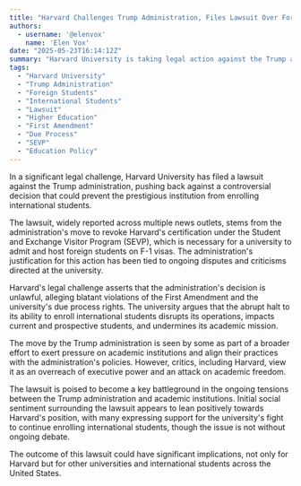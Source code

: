 ```yaml
---
title: "Harvard Challenges Trump Administration, Files Lawsuit Over Foreign Student Enrollment Ban"
authors:
  - username: '@elenvox'
    name: 'Elen Vox'
date: "2025-05-23T16:14:12Z"
summary: "Harvard University is taking legal action against the Trump administration, suing over a controversial decision that would block the Ivy League institution from enrolling foreign students. The university argues the move violates constitutional rights and due process."
tags:
  - "Harvard University"
  - "Trump Administration"
  - "Foreign Students"
  - "International Students"
  - "Lawsuit"
  - "Higher Education"
  - "First Amendment"
  - "Due Process"
  - "SEVP"
  - "Education Policy"
---
```


In a significant legal challenge, Harvard University has filed a lawsuit against the Trump administration, pushing back against a controversial decision that could prevent the prestigious institution from enrolling international students.

The lawsuit, widely reported across multiple news outlets, stems from the administration's move to revoke Harvard's certification under the Student and Exchange Visitor Program (SEVP), which is necessary for a university to admit and host foreign students on F-1 visas. The administration's justification for this action has been tied to ongoing disputes and criticisms directed at the university.

Harvard's legal challenge asserts that the administration's decision is unlawful, alleging blatant violations of the First Amendment and the university's due process rights. The university argues that the abrupt halt to its ability to enroll international students disrupts its operations, impacts current and prospective students, and undermines its academic mission.

The move by the Trump administration is seen by some as part of a broader effort to exert pressure on academic institutions and align their practices with the administration's policies. However, critics, including Harvard, view it as an overreach of executive power and an attack on academic freedom.

The lawsuit is poised to become a key battleground in the ongoing tensions between the Trump administration and academic institutions. Initial social sentiment surrounding the lawsuit appears to lean positively towards Harvard's position, with many expressing support for the university's fight to continue enrolling international students, though the issue is not without ongoing debate.

The outcome of this lawsuit could have significant implications, not only for Harvard but for other universities and international students across the United States.
